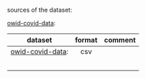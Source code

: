 sources of the dataset:

[owid-covid-data](https://github.com/owid/covid-19-data/tree/master/public/data#the-complete-our-world-in-data-covid-19-dataset):

| dataset     |        format       |    comment      |
| :---------: | :-----------------: | :-------------: | 
| [owid-covid-data](https://github.com/owid/covid-19-data/tree/master/public/data#the-complete-our-world-in-data-covid-19-dataset):            |          csv           |                 | 
|             |                     |                 | 
|             |                     |                 | 
|             |                     |                 | 
|             |                     |                 | 
|             |                     |                 |